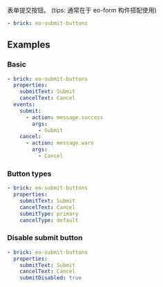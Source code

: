表单提交按钮。
(tips: 通常在于 eo-form 构件搭配使用)

```yaml preview
- brick: eo-submit-buttons
```

## Examples

### Basic

```yaml preview
- brick: eo-submit-buttons
  properties:
    submitText: Submit
    cancelText: Cancel
  events:
    submit:
      - action: message.success
        args:
          - Submit
    cancel:
      - action: message.warn
        args:
          - Cancel
```

### Button types

```yaml preview
- brick: eo-submit-buttons
  properties:
    submitText: Submit
    cancelText: Cancel
    submitType: primary
    cancelType: default
```

### Disable submit button

```yaml preview
- brick: eo-submit-buttons
  properties:
    submitText: Submit
    cancelText: Cancel
    submitDisabled: true
```
